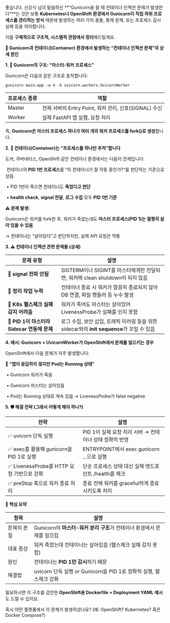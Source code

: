 좋습니다. 신강식 님이 말씀하신 **“Gunicorn을 쓸 때 컨테이너 인젝션 문제가 발생한다”**는 것은 보통 **Kubernetes나 OpenShift 환경에서 Gunicorn이 직접 하위 프로세스를 관리하는 방식** 때문에 발생하는 여러 가지 충돌, 통제 문제, 또는 프로세스 감시 실패 등을 의미합니다.



이를 **구체적으로 구조적, 시스템적 관점에서 정리**해드릴게요.

**🧠 Gunicorn과 컨테이너(Container) 환경에서 발생하는 “컨테이너 인젝션 문제”의 상세 원인**

**1. 🔩 Gunicorn의 구조: “마스터-워커 프로세스”**



Gunicorn은 다음과 같은 구조로 동작합니다:

```
gunicorn main:app -w 4 -k uvicorn.workers.UvicornWorker
```

| **프로세스 종류** | **역할**                                              |
| ----------------- | ----------------------------------------------------- |
| Master            | 전체 서버의 Entry Point, 워커 관리, 신호(SIGNAL) 수신 |
| Worker            | 실제 FastAPI 앱 실행, 요청 처리                       |

즉, **Gunicorn은 마스터 프로세스 하나가 여러 개의 워커 프로세스를 fork()로 생성**합니다.

**2. 🧱 컨테이너(Container)는 “프로세스를 하나만 추적”합니다**



도커, 쿠버네티스, OpenShift 같은 컨테이너 환경에서는 다음이 전제입니다:



​	컨테이너의 **PID 1번 프로세스**를 “이 컨테이너가 잘 작동 중인가?“를 판단하는 기준으로 삼음.



​	•	PID 1번이 죽으면 컨테이너도 **죽었다고 판단**

​	•	**health check**, **signal 전달**, **로그 수집** 모두 **PID 1번 기준**



**⚠️ 문제 발생:**



Gunicorn은 워커를 fork한 후, 워커가 죽었는데도 **마스터 프로세스(PID 1)는 멀쩡히 살아 있을 수 있음**

→ 컨테이너는 “살아있다”고 판단하지만, 실제 API 요청은 먹통

**3. ⚠️ 컨테이너 인젝션 관련 문제들 (상세)**

| **문제 유형**                              | **설명**                                                     |
| ------------------------------------------ | ------------------------------------------------------------ |
| 🔁 **signal 전파 안됨**                     | SIGTERM이나 SIGINT를 마스터에게만 전달되면, 워커에 clean shutdown이 되지 않음 |
| 🧼 **정리 작업 누락**                       | 컨테이너 종료 시 워커가 깔끔히 종료되지 않아 DB 연결, 파일 핸들러 등 누수 발생 |
| 🧠 **K8s 헬스체크 실패 감지 어려움**        | 워커가 죽어도 마스터는 살아있어 LivenessProbe가 실패를 인지 못함 |
| 🧱 **PID 1이 마스터라 Sidecar 연동에 문제** | 로그 수집, 보안 삽입, 트래픽 미러링 등을 위한 sidecar와의 **init sequence**가 꼬일 수 있음 |

**4. 예시: Gunicorn + UvicornWorker가 OpenShift에서 문제를 일으키는 경우**



OpenShift에서 다음 문제가 자주 발생합니다:



**🚨 “앱이 응답하지 않지만 Pod는 Running 상태”**

​	•	Gunicorn 워커가 죽음

​	•	Gunicorn 마스터는 살아있음

​	•	Pod는 Running 상태로 계속 있음 → LivenessProbe가 false negative

**5. 🛡️ 해결 전략 (그래서 어떻게 해야 하나?)**

| **전략**                                  | **설명**                                                |
| ----------------------------------------- | ------------------------------------------------------- |
| ✅ uvicorn 단독 실행                       | PID 1이 실제 요청 처리 서버 → 컨테이너 상태 정확히 반영 |
| ✅ exec를 활용해 gunicorn을 PID 1로 실행   | ENTRYPOINT에서 exec gunicorn ...으로 실행               |
| ✅ LivenessProbe를 HTTP 요청 기반으로 강화 | 단순 프로세스 상태 대신 실제 엔드포인트 /health를 체크  |
| ✅ preStop 훅으로 워커 종료 처리           | 종료 전에 워커를 graceful하게 종료시키도록 처리         |

**📌 핵심 요약**

| **항목**    | **설명**                                                     |
| ----------- | ------------------------------------------------------------ |
| 문제의 본질 | Gunicorn의 **마스터-워커 분리 구조**가 컨테이너 환경에서 문제를 일으킴 |
| 대표 증상   | 워커 죽었는데 컨테이너는 살아있음 (헬스체크 실패 감지 못함)  |
| 원인        | 컨테이너는 **PID 1만 감시**하기 때문                         |
| 해결법      | uvicorn 단독 실행 or Gunicorn을 PID 1로 정확히 실행, 헬스체크 강화 |

필요하시면 이 구조를 감안한 **OpenShift용 Dockerfile + Deployment YAML 예시**도 드릴 수 있어요.



혹시 어떤 플랫폼에서 이 문제가 발생하셨나요? (예: OpenShift? Kubernetes? 혹은 Docker Compose?)